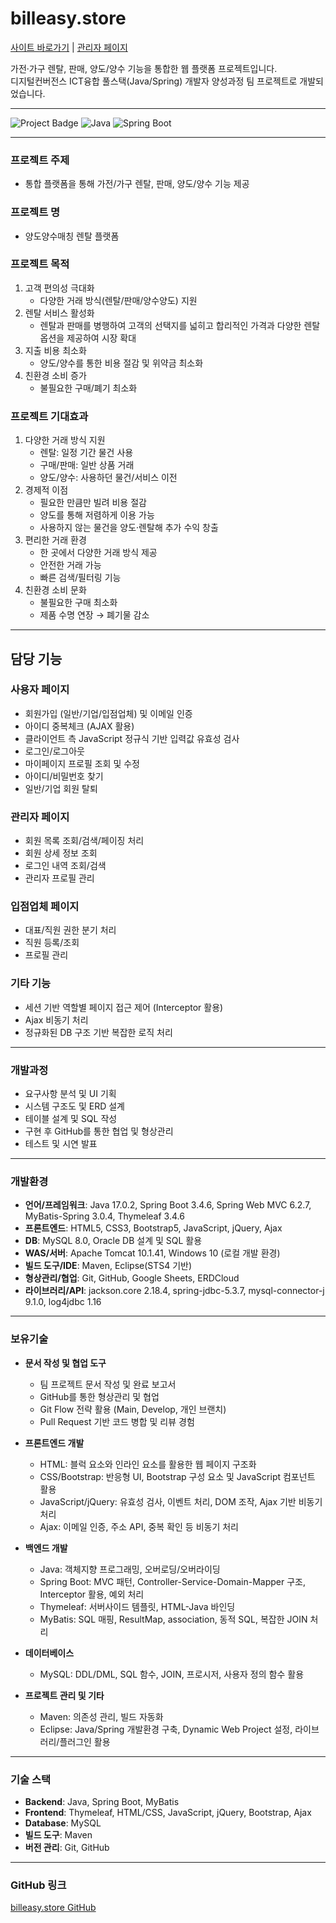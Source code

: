 # billeasy.store
[사이트 바로가기](https://billeasy.store/) | [관리자 페이지](https://billeasy.store/admin)

가전·가구 렌탈, 판매, 양도/양수 기능을 통합한 웹 플랫폼 프로젝트입니다.  
디지털컨버전스 ICT융합 풀스택(Java/Spring) 개발자 양성과정 팀 프로젝트로 개발되었습니다.

---

![Project Badge](https://img.shields.io/badge/Status-Completed-brightgreen) ![Java](https://img.shields.io/badge/Java-17-blue) ![Spring Boot](https://img.shields.io/badge/SpringBoot-3.3.0-green)

---

### 프로젝트 주제
- 통합 플랫폼을 통해 가전/가구 렌탈, 판매, 양도/양수 기능 제공

### 프로젝트 명
- 양도양수매칭 렌탈 플랫폼

### 프로젝트 목적
1. 고객 편의성 극대화
   - 다양한 거래 방식(렌탈/판매/양수양도) 지원
2. 렌탈 서비스 활성화
   - 렌탈과 판매를 병행하여 고객의 선택지를 넓히고 합리적인 가격과 다양한 렌탈 옵션을 제공하여 시장 확대
3. 지출 비용 최소화
   - 양도/양수를 통한 비용 절감 및 위약금 최소화
4. 친환경 소비 증가
   - 불필요한 구매/폐기 최소화

### 프로젝트 기대효과
1. 다양한 거래 방식 지원
   - 렌탈: 일정 기간 물건 사용  
   - 구매/판매: 일반 상품 거래  
   - 양도/양수: 사용하던 물건/서비스 이전
2. 경제적 이점
   - 필요한 만큼만 빌려 비용 절감  
   - 양도를 통해 저렴하게 이용 가능  
   - 사용하지 않는 물건을 양도·렌탈해 추가 수익 창출
3. 편리한 거래 환경
   - 한 곳에서 다양한 거래 방식 제공  
   - 안전한 거래 가능  
   - 빠른 검색/필터링 기능
4. 친환경 소비 문화
   - 불필요한 구매 최소화  
   - 제품 수명 연장 → 폐기물 감소

---

## 담당 기능
### 사용자 페이지
- 회원가입 (일반/기업/입점업체) 및 이메일 인증
- 아이디 중복체크 (AJAX 활용)
- 클라이언트 측 JavaScript 정규식 기반 입력값 유효성 검사
- 로그인/로그아웃
- 마이페이지 프로필 조회 및 수정
- 아이디/비밀번호 찾기
- 일반/기업 회원 탈퇴

### 관리자 페이지
- 회원 목록 조회/검색/페이징 처리
- 회원 상세 정보 조회
- 로그인 내역 조회/검색
- 관리자 프로필 관리

### 입점업체 페이지
- 대표/직원 권한 분기 처리
- 직원 등록/조회
- 프로필 관리

### 기타 기능
- 세션 기반 역할별 페이지 접근 제어 (Interceptor 활용)
- Ajax 비동기 처리
- 정규화된 DB 구조 기반 복잡한 로직 처리

---

### 개발과정
- 요구사항 분석 및 UI 기획
- 시스템 구조도 및 ERD 설계
- 테이블 설계 및 SQL 작성
- 구현 후 GitHub를 통한 협업 및 형상관리
- 테스트 및 시연 발표

---

### 개발환경
- **언어/프레임워크**: Java 17.0.2, Spring Boot 3.4.6, Spring Web MVC 6.2.7, MyBatis-Spring 3.0.4, Thymeleaf 3.4.6
- **프론트엔드**: HTML5, CSS3, Bootstrap5, JavaScript, jQuery, Ajax
- **DB**: MySQL 8.0, Oracle DB 설계 및 SQL 활용
- **WAS/서버**: Apache Tomcat 10.1.41, Windows 10 (로컬 개발 환경)
- **빌드 도구/IDE**: Maven, Eclipse(STS4 기반)
- **형상관리/협업**: Git, GitHub, Google Sheets, ERDCloud
- **라이브러리/API**: jackson.core 2.18.4, spring-jdbc-5.3.7, mysql-connector-j 9.1.0, log4jdbc 1.16

---

### 보유기술
- **문서 작성 및 협업 도구**
  - 팀 프로젝트 문서 작성 및 완료 보고서
  - GitHub를 통한 형상관리 및 협업
  - Git Flow 전략 활용 (Main, Develop, 개인 브랜치)
  - Pull Request 기반 코드 병합 및 리뷰 경험

- **프론트엔드 개발**
  - HTML: 블럭 요소와 인라인 요소를 활용한 웹 페이지 구조화
  - CSS/Bootstrap: 반응형 UI, Bootstrap 구성 요소 및 JavaScript 컴포넌트 활용
  - JavaScript/jQuery: 유효성 검사, 이벤트 처리, DOM 조작, Ajax 기반 비동기 처리
  - Ajax: 이메일 인증, 주소 API, 중복 확인 등 비동기 처리

- **백엔드 개발**
  - Java: 객체지향 프로그래밍, 오버로딩/오버라이딩
  - Spring Boot: MVC 패턴, Controller-Service-Domain-Mapper 구조, Interceptor 활용, 예외 처리
  - Thymeleaf: 서버사이드 템플릿, HTML-Java 바인딩
  - MyBatis: SQL 매핑, ResultMap, association, 동적 SQL, 복잡한 JOIN 처리

- **데이터베이스**
  - MySQL: DDL/DML, SQL 함수, JOIN, 프로시저, 사용자 정의 함수 활용

- **프로젝트 관리 및 기타**
  - Maven: 의존성 관리, 빌드 자동화
  - Eclipse: Java/Spring 개발환경 구축, Dynamic Web Project 설정, 라이브러리/플러그인 활용

---

### 기술 스택
- **Backend**: Java, Spring Boot, MyBatis  
- **Frontend**: Thymeleaf, HTML/CSS, JavaScript, jQuery, Bootstrap, Ajax  
- **Database**: MySQL  
- **빌드 도구**: Maven  
- **버전 관리**: Git, GitHub  

---

### GitHub 링크
[billeasy.store GitHub](https://github.com/soneunhyang/portfolio/tree/main/portfolio-membership)

